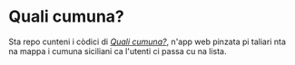 # Quali cumuna?

Sta repo cunteni i còdici di _[Quali cumuna?](https://quali-cumuna.onrender.com)_, n'app web pinzata pi taliari nta na mappa i cumuna siciliani ca l'utenti ci passa cu na lista.
